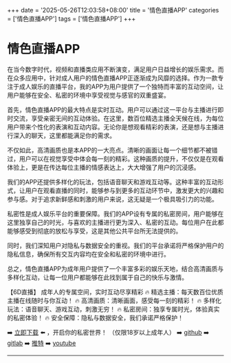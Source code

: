 +++
date = '2025-05-26T12:03:58+08:00'
title = '情色直播APP'
categories = ['情色直播APP']
tags = ['情色直播APP']
+++

# 情色直播APP

在当今数字时代，视频和直播类应用不断演变，满足用户日益增长的娱乐需求。而在众多应用中，针对成人用户的情色直播APP正逐渐成为风靡的选择。作为一款专注于成人娱乐的直播平台，我的APP为用户提供了一个独特而丰富的互动空间，让用户能够在安全、私密的环境中享受视觉与感官的双重盛宴。

首先，情色直播APP的最大特点是实时互动。用户可以通过这一平台与主播进行即时交流，享受亲密无间的互动体验。在这里，数百位精选主播全天候在线，为每位用户带来个性化的表演和互动内容。无论你是想观看精彩的表演，还是想与主播进行深入的聊天，这里都能满足你的需求。

不仅如此，高清画质也是本APP的一大亮点。清晰的画面让每一个细节都不被错过，用户可以在视觉享受中体会每一刻的精彩。这种画质的提升，不仅仅是在观看体验上，更是在传达每位主播的情感表达上，大大增强了用户的沉浸感。

我们的APP还提供多样化的玩法，包括语音聊天和游戏互动等。这种丰富的互动形式，让用户在观看直播的同时，能够参与到更多的互动环节中，激发更大的兴趣和参与感。对于追求新鲜感和刺激的用户来说，这无疑是一个极具吸引力的功能。

私密性是成人娱乐平台的重要保障。我们的APP设有专属的私密房间，用户能够在这里独享自己的时光，与喜欢的主播进行更为深入、私密的互动。每位用户在此都能够感受到彻底的放松与享受，这是其他公共平台所无法提供的。

同时，我们深知用户对隐私与数据安全的重视。我们的平台承诺将严格保护用户的隐私信息，确保所有交互内容均在安全和私密的环境中进行。

总之，情色直播APP为成年用户提供了一个丰富多彩的娱乐天地，结合高清画质与多样化互动，让每一位用户都能够在此找到属于自己的快乐与激情。

【6D直播】
成年人的专属空间，实时互动尽享精彩
🔥 精选主播：每天数百位优质主播在线随时与你互动！
🔥 高清画质：清晰画面，感受每一刻的精彩！
🔥 多样化玩法：语音聊天、游戏互动，刺激无穷！
🔥 私密房间：独享专属时光，体验真实的私密体验！
🔥 安全保障：隐私与数据安全，我们承诺严格保护！

➡️ [立即下载](https://down123.s3.ap-east-1.amazonaws.com/down/down.html?channelCode=blog) ⬅️ ，开启你的私密世界！
（仅限18岁以上成年人）
➡️ [github](https://aldult-live.github.io/)
➡️ [gitlab](https://seo-09598d.gitlab.io/)
➡️ [推特](https://x.com/wegame33)
➡️ [youtube](https://www.youtube.com/@6Dlive)

---
